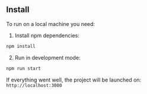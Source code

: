 ## Install

To run on a local machine you need:</br>

1. Install npm dependencies:</br>

```sh
npm install
```

2. Run in development mode:</br>

```sh
npm run start
```

If everything went well, the project will be launched on: `http://localhost:3000`
